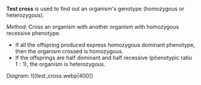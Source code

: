 **Test cross** is used to find out an organism's genotype (homozygous or heterozygous).

*Method*:
Cross an organism with another organism with <span class="hi-green">homozygous recessive</span> phenotype.
- If all the offspring produced express <span class="hi-green">homozygous dominant</span> phenotype, then the organism crossed is <span class="hi-blue">homozygous</span>.
- If the offsprings are <span class="hi-green">half dominant and half recessive</span> (phenotypic ratio $1:1$), the organism is <span class="hi-blue">heterozygous</span>.

*Diagram*:
![[test_cross.webp|400]]
